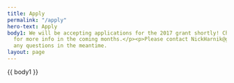 ```yaml
---
title: Apply
permalink: "/apply"
hero-text: Apply
body1: We will be accepting applications for the 2017 grant shortly! Check back here
  for more info in the coming months.</p><p>Please contact NickHarnik@gmail.com with
  any questions in the meantime.
layout: page
---
```


<!-- Start About Us Section -->
<section id="about-section" class="about-section">
    <div class="container">
        <div class="row">
            <div class="col-md-9">
                <div class="about-text">
                    {{ body1 }}
                    <!-- <p>We look for qualified applications who are very smart and very qualified when we look at applicants.</p> -->
                </div>
                <!-- <div class="download-btn">
                    <a href="static/sample.pdf" target="_blank" class="page-scroll btn btn-primary">Download the application</a>
                </div> -->
            </div>
        </div>
        <div class="row">
            <div class="col-md-9">
                <div class="about-text">
                   <!-- <p>To submit your application, <a href="mailto:someone@example.com?Subject=Application%20Submission" target="_top">email us</a> no later than September 1st, 2016.</p> -->
                </div>
            </div>
        </div>
    </div>
</section>